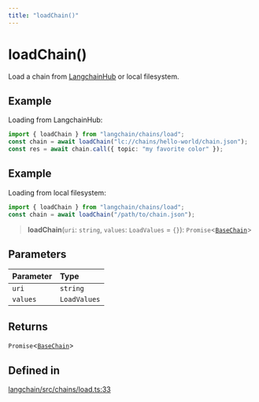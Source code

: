 ```yaml
---
title: "loadChain()"
---
```


# loadChain()

Load a chain from [LangchainHub](https://github.com/hwchase17/langchain-hub) or local filesystem.

## Example

Loading from LangchainHub:

```ts
import { loadChain } from "langchain/chains/load";
const chain = await loadChain("lc://chains/hello-world/chain.json");
const res = await chain.call({ topic: "my favorite color" });
```

## Example

Loading from local filesystem:

```ts
import { loadChain } from "langchain/chains/load";
const chain = await loadChain("/path/to/chain.json");
```

> **loadChain**(`uri`: `string`, `values`: `LoadValues` = `{}`): `Promise`<[`BaseChain`](../../chains/classes/BaseChain.md)\>

## Parameters

| Parameter | Type         |
| :-------- | :----------- |
| `uri`     | `string`     |
| `values`  | `LoadValues` |

## Returns

`Promise`<[`BaseChain`](../../chains/classes/BaseChain.md)\>

## Defined in

[langchain/src/chains/load.ts:33](https://github.com/hwchase17/langchainjs/blob/ddf2996/langchain/src/chains/load.ts#L33)
